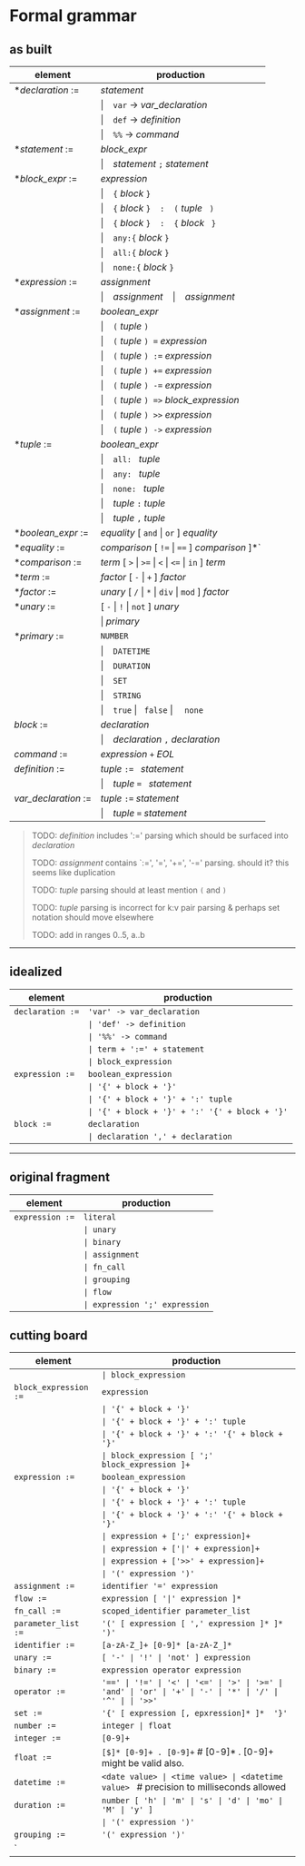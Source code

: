 # Formal grammar

## as built

element | production
--- | ---
*_declaration_ := | _statement_
| | &#124; ` `  `var` -> _var_declaration_
| | &#124; ` `  `def` -> _definition_
| | &#124; ` `  `%%` -> _command_
*_statement_ := | _block_expr_
| | &#124; ` `  _statement_ ` ; ` _statement_
*_block_expr_ := | _expression_
| | &#124; ` `  `{` _block_ `}`
| | &#124; ` `  `{` _block_ `}  :  (` _tuple_ ` )`
| | &#124; ` `  `{` _block_ `}  :  {` _block_ ` }`
| | &#124; ` `  `any:{` _block_ `}`
| | &#124; ` `  `all:{` _block_ `}`
| | &#124; ` `  `none:{` _block_ `}`
*_expression_ := | _assignment_
| | &#124; ` ` _assignment_  ` ` &#124; ` ` _assignment_ | chain expressions
*_assignment_ := | _boolean_expr_
| | &#124; ` `  `(` _tuple_ `)`
| | &#124; ` `  `(` _tuple_ `) =` _expression_
| | &#124; ` `  `(` _tuple_ `) :=` _expression_
| | &#124; ` `  `(` _tuple_ `) +=` _expression_
| | &#124; ` `  `(` _tuple_ `) -=` _expression_
| | &#124; ` `  `(` _tuple_ `) =>` _block_expression_ | produce (raise)
| | &#124; ` `  `(` _tuple_ `) >>` _expression_ | apply
| | &#124; ` `  `(` _tuple_ `) ->` _expression_ | tbd
*_tuple_ := | _boolean_expr_
| | &#124; ` ` `all: ` _tuple_
| | &#124; ` ` `any: ` _tuple_
| | &#124; ` ` `none: ` _tuple_
| | &#124; ` `  _tuple_ ` : ` _tuple_ | k:v pair definition
| | &#124; ` `  _tuple_ ` , ` _tuple_
*_boolean_expr_ := | _equality_ [ `and` &#124; `or` ] _equality_
*_equality_ := | _comparison_ [ `!=` &#124; `==` ] _comparison_ ]*`
*_comparison_ := | _term_ [ `>` &#124; `>=` &#124; `<` &#124; `<=` &#124; `in` ] _term_
*_term_ := | _factor_ [ `-` &#124; `+` ] _factor_
*_factor_ := | _unary_ [ `/` &#124; `*` &#124; `div` &#124; `mod` ] _factor_
*_unary_ := | [ `-` &#124; `!` &#124; `not` ] _unary_
| | &#124; _primary_
*_primary_ :=  | `NUMBER`
| | &#124; ` `  `DATETIME` 
| | &#124; ` `  `DURATION`
| | &#124; ` `  `SET` 
| | &#124; ` `  `STRING`
| | &#124; ` ` ` true ` &#124; ` false` &#124; `  none`
_block_ := | _declaration_
| | &#124; ` `  _declaration_ ` , ` _declaration_
_command_ := | _expression_ `+` _EOL_
_definition_ := | _tuple_ `:= ` _statement_ | defines a _var_function_
| | &#124; ` `  _tuple_ `= ` _statement_ | defines a _value_function_
_var_declaration_ := | _tuple_ ` := ` _statement_ | defines a _var_function_
| | &#124; ` `  _tuple_ ` = ` _statement_ | defines a _variable_ (tbd)

> TODO: _definition_ includes ':=' parsing which should be surfaced into _declaration_
> 
> TODO: _assignment_ contains `:=', '=', '+=', '-=' parsing.  should it? this seems like duplication
> 
> TODO: _tuple_ parsing should at least mention `(` and `)`
> 
> TODO: _tuple_ parsing is incorrect for k:v pair parsing & perhaps set notation should move elsewhere
> 
> TODO: add in ranges 0..5, a..b
>
----

## idealized

element | production
--- | ---
`declaration :=` | `'var' -> var_declaration`
| | `\| 'def' -> definition`
| | `\| '%%' -> command`
| | `\| term + ':=' + statement`
| | `\| block_expression`
`expression :=` | `boolean_expression`
| | `\| '{' + block + '}'`
| | `\| '{' + block + '}' + ':' tuple`
| | `\| '{' + block + '}' + ':' '{' + block + '}'`
`block :=` | `declaration`
| | `\| declaration ',' + declaration`

----

## original fragment

element | production
--- | ---
`expression :=`  | `literal`
| | `\| unary`
| | `\| binary`
| | `\| assignment`
| | `\| fn_call`
| | `\| grouping`
| | `\| flow`
| | `\| expression ';' expression`

## cutting board

element | production
--- | ---
| | `\| block_expression`
`block_expression :=` | `expression`
| | `\| '{' + block + '}'`
| | `\| '{' + block + '}' + ':' tuple`
| | `\| '{' + block + '}' + ':' '{' + block + '}'`
| | `\| block_expression [ ';' block_expression ]+`
`expression :=` | `boolean_expression`
| | `\| '{' + block + '}'`
| | `\| '{' + block + '}' + ':' tuple`
| | `\| '{' + block + '}' + ':' '{' + block + '}'`
| | `\| expression + [';' expression]+`
| | `\| expression + ['\|' + expression]+`
| | `\| expression + ['>>' + expression]+`
| | `\| '(' expression ')'`
`assignment :=` | `identifier '=' expression`
`flow :=` | `expression [ '\|' expression ]*`
`fn_call :=` | `scoped_identifier parameter_list`
`parameter_list :=` | `'(' [ expression [ ',' expression ]* ]* ')'`
`identifier :=` | `[a-zA-Z_]+ [0-9]* [a-zA-Z_]*`
`unary :=` | `[ '-' \| '!' \| 'not' ] expression`
`binary :=` | `expression operator expression`
`operator :=` | `'==' \| '!=' \| '<' \| '<=' \| '>' \| '>=' \| 'and' \| 'or' \| '+' \| '-' \| '*' \| '/' \| '^' \| \| '>>'`
`set :=` | `'{' [ expression [, epxression]* ]*  '}'`
`number :=` | `integer \| float`
`integer :=` | `[0-9]+`
`float :=` | `[$]* [0-9]+ . [0-9]+`    # [0-9]* . [0-9]+ might be valid also.
`datetime :=` | `<date value> \| <time value> \| <datetime value> ` # precision to milliseconds allowed
`duration :=` | `number [ 'h' \| 'm' \| 's' \| 'd' \| 'mo' \| 'M' \| 'y' ]`
| | `\| '(' expression ')'`
`grouping :=` | `'(' expression ')'`
`| |` `\| '(' expression ')'`
